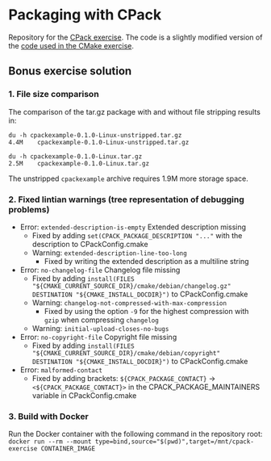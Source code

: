 # Packaging with CPack

Repository for the [CPack exercise](https://github.com/Simulation-Software-Engineering/Lecture-Material/blob/main/03_building_and_packaging/cpack_exercise.md). The code is a slightly modified version of the [code used in the CMake exercise](https://github.com/Simulation-Software-Engineering/cmake-exercise-wt2425).

## Bonus exercise solution

### 1. File size comparison

The comparison of the tar.gz package with and without file stripping results in:

```
du -h cpackexample-0.1.0-Linux-unstripped.tar.gz
4.4M	cpackexample-0.1.0-Linux-unstripped.tar.gz
```

```
du -h cpackexample-0.1.0-Linux.tar.gz
2.5M	cpackexample-0.1.0-Linux.tar.gz
```

The unstripped `cpackexample` archive requires 1.9M more storage space.

### 2. Fixed lintian warnings (tree representation of debugging problems)

- Error: `extended-description-is-empty` Extended description missing
  - Fixed by adding `set(CPACK_PACKAGE_DESCRIPTION "..."` with the description to CPackConfig.cmake
  - Warning: `extended-description-line-too-long`
    - Fixed by writing the extended description as a multiline string
- Error: `no-changelog-file` Changelog file missing
  - Fixed by adding `install(FILES "${CMAKE_CURRENT_SOURCE_DIR}/cmake/debian/changelog.gz" DESTINATION "${CMAKE_INSTALL_DOCDIR}")` to CPackConfig.cmake
  - Warning: `changelog-not-compressed-with-max-compression`
    - Fixed by using the option `-9` for the highest compression with `gzip` when compressing `changelog`
  - Warning: `initial-upload-closes-no-bugs`
- Error: `no-copyright-file` Copyright file missing
  - Fixed by adding `install(FILES "${CMAKE_CURRENT_SOURCE_DIR}/cmake/debian/copyright" DESTINATION "${CMAKE_INSTALL_DOCDIR}")` to CPackConfig.cmake
- Error: `malformed-contact`
  - Fixed by adding brackets: `${CPACK_PACKAGE_CONTACT}` -> `<${CPACK_PACKAGE_CONTACT}>` in the CPACK_PACKAGE_MAINTAINERS variable in CPackConfig.cmake

### 3. Build with Docker

Run the Docker container with the following command in the repository root:
`docker run --rm --mount type=bind,source="$(pwd)",target=/mnt/cpack-exercise CONTAINER_IMAGE`
